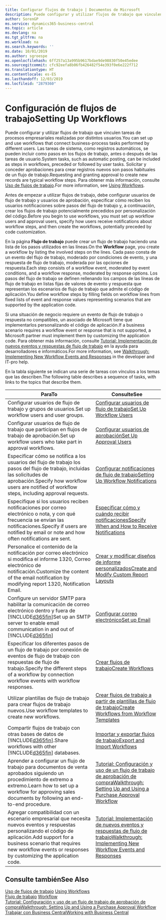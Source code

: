 ```yaml
---
title: Configurar flujos de trabajo | Documentos de Microsoft
description: Puede configurar y utilizar flujos de trabajo que vinculen tareas de procesos empresariales realizadas por distintos usuarios. Las tareas de sistema, como registros automáticos, se pueden incluir como pasos en los flujos de trabajo, antes o después de las tareas de usuario. Solicitar y conceder aprobaciones para crear registros nuevos son pasos habituales de un flujo de trabajo.
author: SorenGP
ms.service: dynamics365-business-central
ms.topic: article
ms.devlang: na
ms.tgt_pltfrm: na
ms.workload: na
ms.search.keywords: ''
ms.date: 10/01/2019
ms.author: sgroespe
ms.openlocfilehash: 6ff257a13a995b9617bdae9de98830f50e45edee
ms.sourcegitcommit: cfc92eefa8b06fb426482f54e393f0e6e222f712
ms.translationtype: HT
ms.contentlocale: es-ES
ms.lasthandoff: 12/03/2019
ms.locfileid: "2879360"
---
```

# <a name="setting-up-workflows"></a><span data-ttu-id="f6917-105">Configuración de flujos de trabajo</span><span class="sxs-lookup"><span data-stu-id="f6917-105">Setting Up Workflows</span></span>
<span data-ttu-id="f6917-106">Puede configurar y utilizar flujos de trabajo que vinculen tareas de procesos empresariales realizadas por distintos usuarios.</span><span class="sxs-lookup"><span data-stu-id="f6917-106">You can set up and use workflows that connect business-process tasks performed by different users.</span></span> <span data-ttu-id="f6917-107">Las tareas de sistema, como registros automáticos, se pueden incluir como pasos en los flujos de trabajo, antes o después de las tareas de usuario.</span><span class="sxs-lookup"><span data-stu-id="f6917-107">System tasks, such as automatic posting, can be included as steps in workflows, preceded or followed by user tasks.</span></span> <span data-ttu-id="f6917-108">Solicitar y conceder aprobaciones para crear registros nuevos son pasos habituales de un flujo de trabajo.</span><span class="sxs-lookup"><span data-stu-id="f6917-108">Requesting and granting approval to create new records are typical workflow steps.</span></span> <span data-ttu-id="f6917-109">Para obtener más información, consulte [Uso de flujos de trabajo](across-use-workflows.md).</span><span class="sxs-lookup"><span data-stu-id="f6917-109">For more information, see [Using Workflows](across-use-workflows.md).</span></span>  

 <span data-ttu-id="f6917-110">Antes de empezar a utilizar flujos de trabajo, debe configurar usuarios de flujo de trabajo y usuarios de aprobación, especificar cómo reciben los usuarios notificaciones sobre pasos del flujo de trabajo y, a continuación, crear los flujos de trabajo potencialmente precedidos por personalización del código.</span><span class="sxs-lookup"><span data-stu-id="f6917-110">Before you begin to use workflows, you must set up workflow users and approval users, specify how users receive notifications about workflow steps, and then create the workflows, potentially preceded by code customization.</span></span>  

 <span data-ttu-id="f6917-111">En la página **Flujo de trabajo** puede crear un flujo de trabajo haciendo una lista de los pasos utilizados en las líneas.</span><span class="sxs-lookup"><span data-stu-id="f6917-111">On the **Workflow** page, you create a workflow by listing the involved steps on the lines.</span></span> <span data-ttu-id="f6917-112">Cada paso consta de un evento del flujo de trabajo, moderado por condiciones de evento, y una respuesta de flujo de trabajo, moderada por las opciones de respuesta.</span><span class="sxs-lookup"><span data-stu-id="f6917-112">Each step consists of a workflow event, moderated by event conditions, and a workflow response, moderated by response options.</span></span> <span data-ttu-id="f6917-113">Los pasos del flujo de trabajo se definen rellenando los campos de las líneas de flujo de trabajo en listas fijas de valores de evento y respuesta que representan los escenarios de flujo de trabajo que admite el código de aplicación.</span><span class="sxs-lookup"><span data-stu-id="f6917-113">You define workflow steps by filling fields on workflow lines from fixed lists of event and response values representing scenarios that are supported by the application code.</span></span>  

 <span data-ttu-id="f6917-114">Si una situación de negocio requiere un evento de flujo de trabajo o respuesta no compatibles, un asociado de Microsoft tiene que implementarlos personalizando el código de aplicación.</span><span class="sxs-lookup"><span data-stu-id="f6917-114">If a business scenario requires a workflow event or response that is not supported, a Microsoft partner must implement them by customizing the application code.</span></span> <span data-ttu-id="f6917-115">Para obtener más información, consulte [Tutorial: Implementación de nuevos eventos y respuestas de flujo de trabajo](/dynamics-nav/Walkthrough--Implementing-New-Workflow-Events-and-Responses) en la ayuda para desarrolladores e informáticos.</span><span class="sxs-lookup"><span data-stu-id="f6917-115">For more information, see [Walkthrough: Implementing New Workflow Events and Responses](/dynamics-nav/Walkthrough--Implementing-New-Workflow-Events-and-Responses) in the developer and IT-pro help.</span></span>

 <span data-ttu-id="f6917-116">En la tabla siguiente se indican una serie de tareas con vínculos a los temas que las describen.</span><span class="sxs-lookup"><span data-stu-id="f6917-116">The following table describes a sequence of tasks, with links to the topics that describe them.</span></span>  

|<span data-ttu-id="f6917-117">**Para**</span><span class="sxs-lookup"><span data-stu-id="f6917-117">**To**</span></span>|<span data-ttu-id="f6917-118">**Consulte**</span><span class="sxs-lookup"><span data-stu-id="f6917-118">**See**</span></span>|  
|------------|-------------|  
|<span data-ttu-id="f6917-119">Configurar usuarios de flujo de trabajo y grupos de usuarios.</span><span class="sxs-lookup"><span data-stu-id="f6917-119">Set up workflow users and user groups.</span></span>|[<span data-ttu-id="f6917-120">Configurar usuarios de flujo de trabajo</span><span class="sxs-lookup"><span data-stu-id="f6917-120">Set Up Workflow Users</span></span>](across-how-to-set-up-workflow-users.md)|  
|<span data-ttu-id="f6917-121">Configurar usuarios de flujo de trabajo que participan en flujos de trabajo de aprobación.</span><span class="sxs-lookup"><span data-stu-id="f6917-121">Set up workflow users who take part in approval workflows.</span></span>|[<span data-ttu-id="f6917-122">Configurar usuarios de aprobación</span><span class="sxs-lookup"><span data-stu-id="f6917-122">Set Up Approval Users</span></span>](across-how-to-set-up-approval-users.md)|  
|<span data-ttu-id="f6917-123">Especificar cómo se notifica a los usuarios del flujo de trabajo los pasos del flujo de trabajo, incluidas las solicitudes de aprobación.</span><span class="sxs-lookup"><span data-stu-id="f6917-123">Specify how workflow users are notified of workflow steps, including approval requests.</span></span>|[<span data-ttu-id="f6917-124">Configurar notificaciones de flujo de trabajo</span><span class="sxs-lookup"><span data-stu-id="f6917-124">Setting Up Workflow Notifications</span></span>](across-setting-up-workflow-notifications.md)|  
|<span data-ttu-id="f6917-125">Especifique si los usuarios reciben notificaciones por correo electrónico o nota, y con qué frecuencia se envían las notificaciones.</span><span class="sxs-lookup"><span data-stu-id="f6917-125">Specify if users are notified by email or note and how often notifications are sent.</span></span>|[<span data-ttu-id="f6917-126">Especificar cómo y cuándo recibir notificaciones</span><span class="sxs-lookup"><span data-stu-id="f6917-126">Specify When and How to Receive Notifications</span></span>](across-how-to-specify-when-and-how-to-receive-notifications.md)|  
|<span data-ttu-id="f6917-127">Personalice el contenido de la notificación por correo electrónico si modifica el informe 1320, Correo electrónico de notificación.</span><span class="sxs-lookup"><span data-stu-id="f6917-127">Customize the content of the email notification by modifying report 1320, Notification Email.</span></span>|[<span data-ttu-id="f6917-128">Crear y modificar diseños de informe personalizados</span><span class="sxs-lookup"><span data-stu-id="f6917-128">Create and Modify Custom Report Layouts</span></span>](ui-how-create-custom-report-layout.md)|  
|<span data-ttu-id="f6917-129">Configure un servidor SMTP para habilitar la comunicación de correo electrónico dentro y fuera de [!INCLUDE[d365fin](includes/d365fin_md.md)]</span><span class="sxs-lookup"><span data-stu-id="f6917-129">Set up an SMTP server to enable email communication in and out of [!INCLUDE[d365fin](includes/d365fin_md.md)]</span></span>|[<span data-ttu-id="f6917-130">Configurar correo electrónico</span><span class="sxs-lookup"><span data-stu-id="f6917-130">Set up Email</span></span>](admin-how-setup-email.md)|
|<span data-ttu-id="f6917-131">Especificar los diferentes pasos de un flujo de trabajo por conexión de eventos de flujo de trabajo con respuestas de flujo de trabajo.</span><span class="sxs-lookup"><span data-stu-id="f6917-131">Specify the different steps of a workflow by connection workflow events with workflow responses.</span></span>|[<span data-ttu-id="f6917-132">Crear flujos de trabajo</span><span class="sxs-lookup"><span data-stu-id="f6917-132">Create Workflows</span></span>](across-how-to-create-workflows.md)|  
|<span data-ttu-id="f6917-133">Utilizar plantillas de flujo de trabajo para crear flujos de trabajo nuevos.</span><span class="sxs-lookup"><span data-stu-id="f6917-133">Use workflow templates to create new workflows.</span></span>|[<span data-ttu-id="f6917-134">Crear flujos de trabajo a partir de plantillas de flujo de trabajo</span><span class="sxs-lookup"><span data-stu-id="f6917-134">Create Workflows from Workflow Templates</span></span>](across-how-to-create-workflows-from-workflow-templates.md)|  
|<span data-ttu-id="f6917-135">Compartir flujos de trabajo con otras bases de datos de [!INCLUDE[d365fin](includes/d365fin_md.md)].</span><span class="sxs-lookup"><span data-stu-id="f6917-135">Share workflows with other [!INCLUDE[d365fin](includes/d365fin_md.md)] databases.</span></span>|[<span data-ttu-id="f6917-136">Importar y exportar flujos de trabajo</span><span class="sxs-lookup"><span data-stu-id="f6917-136">Export and Import Workflows</span></span>](across-how-to-export-and-import-workflows.md)|  
|<span data-ttu-id="f6917-137">Aprender a configurar un flujo de trabajo para documentos de venta aprobados siguiendo un procedimiento de extremo a extremo.</span><span class="sxs-lookup"><span data-stu-id="f6917-137">Learn how to set up a workflow for approving sales documents by following an end-to-end procedure.</span></span>|[<span data-ttu-id="f6917-138">Tutorial: Configuración y uso de un flujo de trabajo de aprobación de compra</span><span class="sxs-lookup"><span data-stu-id="f6917-138">Walkthrough: Setting Up and Using a Purchase Approval Workflow</span></span>](walkthrough-setting-up-and-using-a-purchase-approval-workflow.md)|  
|<span data-ttu-id="f6917-139">Agregar compatibilidad con un escenario empresarial que necesita nuevos eventos y respuestas personalizando el código de aplicación.</span><span class="sxs-lookup"><span data-stu-id="f6917-139">Add support for a business scenario that requires new workflow events or responses by customizing the application code.</span></span>|[<span data-ttu-id="f6917-140">Tutorial: Implementación de nuevos eventos y respuestas de flujo de trabajo</span><span class="sxs-lookup"><span data-stu-id="f6917-140">Walkthrough: Implementing New Workflow Events and Responses</span></span>](/dynamics-nav/Walkthrough--Implementing-New-Workflow-Events-and-Responses)|  

## <a name="see-also"></a><span data-ttu-id="f6917-141">Consulte también</span><span class="sxs-lookup"><span data-stu-id="f6917-141">See Also</span></span>  
 <span data-ttu-id="f6917-142">[Uso de flujos de trabajo](across-use-workflows.md) </span><span class="sxs-lookup"><span data-stu-id="f6917-142">[Using Workflows](across-use-workflows.md) </span></span>  
 <span data-ttu-id="f6917-143">[Flujo de trabajo](across-workflow.md) </span><span class="sxs-lookup"><span data-stu-id="f6917-143">[Workflow](across-workflow.md) </span></span>  
 [<span data-ttu-id="f6917-144">Tutorial: Configuración y uso de un flujo de trabajo de aprobación de compra</span><span class="sxs-lookup"><span data-stu-id="f6917-144">Walkthrough: Setting Up and Using a Purchase Approval Workflow</span></span>](walkthrough-setting-up-and-using-a-purchase-approval-workflow.md)  
 [<span data-ttu-id="f6917-145">Trabajar con Business Central</span><span class="sxs-lookup"><span data-stu-id="f6917-145">Working with Business Central</span></span>](ui-work-product.md)
